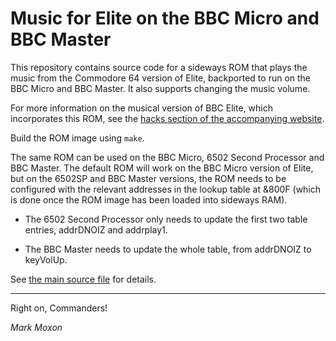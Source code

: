 # Music for Elite on the BBC Micro and BBC Master

This repository contains source code for a sideways ROM that plays the music from the Commodore 64 version of Elite, backported to run on the BBC Micro and BBC Master. It also supports changing the music volume.

For more information on the musical version of BBC Elite, which incorporates this ROM, see the [hacks section of the accompanying website](https://www.bbcelite.com/hacks/bbc_elite_with_music.html).

Build the ROM image using `make`.

The same ROM can be used on the BBC Micro, 6502 Second Processor and BBC Master. The default ROM will work on the BBC Micro version of Elite, but on the 6502SP and BBC Master versions, the ROM needs to be configured with the relevant addresses in the lookup table at &800F (which is done once the ROM image has been loaded into sideways RAM).

* The 6502 Second Processor only needs to update the first two table entries, addrDNOIZ and addrplay1.

* The BBC Master needs to update the whole table, from addrDNOIZ to keyVolUp.

See [the main source file](elite-music.asm) for details.

---

Right on, Commanders!

_Mark Moxon_
